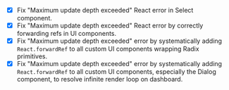 - [x] Fix "Maximum update depth exceeded" React error in Select component.
- [x] Fix "Maximum update depth exceeded" React error by correctly forwarding refs in UI components.
- [x] Fix "Maximum update depth exceeded" error by systematically adding `React.forwardRef` to all custom UI components wrapping Radix primitives.
- [x] Fix "Maximum update depth exceeded" error by systematically adding `React.forwardRef` to all custom UI components, especially the Dialog component, to resolve infinite render loop on dashboard.